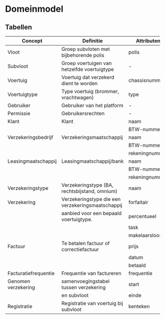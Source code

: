 # Domeinmodel
## Tabellen

Concept		| Definitie					| Attributen  	
------		| --------					| ---------- 	
Vloot		| Groep subvloten met bijbehorende polis 	| polis
Subvloot	| Groep voertuigen van hetzelfde voertuigtype	| -
Voertuig 	| Voertuig dat verzekerd dient te worden	| chassisnummer
Voertuigtype	| Type voertuig (brommer, vrachtwagen)		| type
Gebruiker	| Gebruiker van het platform 			| -
Permissie	| Gebruikersrechten				| -
Klant		| Klant						| naam
|		| 						| BTW-nummer
Verzekeringsbedrijf	| Verzekeringsmaatschappij		| naam
|		| 						| BTW-nummer
|		| 						| rekeningnummer
Leasingmaatschappij	| Leasingmaatschappij/bank		| naam
|		| 						| BTW-nummer
|		| 						| rekeningnummer
Verzekeringstype| Verzekeringstype (BA, rechtsbijstand, omnium)	| naam
Verzekering	| Verzekeringstype die een verzekeringsmaatschappij	| forfaitair	
|		| aanbied voor een bepaald voertuigtype.		| percentueel
|		| 							| task
|		| 							| makelaarsloon
Factuur		| Te betalen factuur of correctiefactuur	| prijs
|		|						| datum
|		|						| betaald
Facturatiefrequentie	| Frequentie van factureren		| frequentie
Genomen verzekering	| samenvoegingstabel tussen verzekering | start
|			| en subvloot				| einde
Registratie	| Registratie van voertuig bij subvloot		| kenteken
